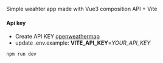 Simple weahter app made with Vue3 composition API + Vite

#### Api key
  * Create API KEY [openweathermap](https://openweathermap.org/)
  * update .env.example:  **VITE_API_KEY**=*YOUR_API_KEY*
```sh
npm run dev
```
